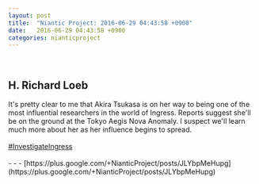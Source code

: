 ```yaml
---
layout: post
title:  "Niantic Project: 2016-06-29 04:43:58 +0900"
date:   2016-06-29 04:43:58 +0900
categories: nianticproject
---
```

<div class="shared"><br /><h2>H. Richard Loeb</h2>It's pretty clear to me that Akira Tsukasa is on her way to being one of the most influential researchers in the world of Ingress. Reports suggest she'll be on the ground at the Tokyo Aegis Nova Anomaly. I suspect we'll learn much more about her as her influence begins to spread.<br /><br /><a rel="nofollow" class="ot-hashtag" href="https://plus.google.com/s/%23InvestigateIngress">#InvestigateIngress</a><br /><br /></div>
- - -
[https://plus.google.com/+NianticProject/posts/JLYbpMeHupg](https://plus.google.com/+NianticProject/posts/JLYbpMeHupg)
